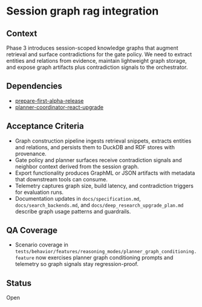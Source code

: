 # Session graph rag integration

## Context
Phase 3 introduces session-scoped knowledge graphs that augment retrieval and
surface contradictions for the gate policy. We need to extract entities and
relations from evidence, maintain lightweight graph storage, and expose graph
artifacts plus contradiction signals to the orchestrator.

## Dependencies
- [prepare-first-alpha-release](prepare-first-alpha-release.md)
- [planner-coordinator-react-upgrade](planner-coordinator-react-upgrade.md)

## Acceptance Criteria
- Graph construction pipeline ingests retrieval snippets, extracts entities and
  relations, and persists them to DuckDB and RDF stores with provenance.
- Gate policy and planner surfaces receive contradiction signals and neighbor
  context derived from the session graph.
- Export functionality produces GraphML or JSON artifacts with metadata that
  downstream tools can consume.
- Telemetry captures graph size, build latency, and contradiction triggers for
  evaluation runs.
- Documentation updates in `docs/specification.md`, `docs/search_backends.md`,
  and `docs/deep_research_upgrade_plan.md` describe graph usage patterns and
  guardrails.

## QA Coverage

- Scenario coverage in
  `tests/behavior/features/reasoning_modes/planner_graph_conditioning.feature`
  now exercises planner graph conditioning prompts and telemetry so graph
  signals stay regression-proof.

## Status
Open
